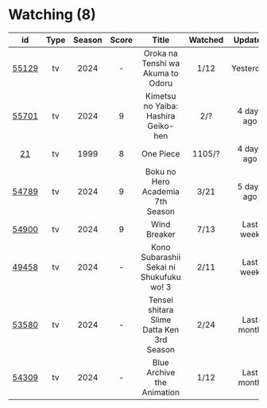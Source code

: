 # Watching (8)

|                      id                      | Type | Season | Score |                   Title                   | Watched |   Updated  | Start Date |
| :------------------------------------------: | :--: | :----: | :---: | :---------------------------------------: | :-----: | :--------: | :--------: |
| [55129](https://myanimelist.net/anime/55129) |  tv  |  2024  |   -   |     Oroka na Tenshi wa Akuma to Odoru     |   1/12  |  Yesterday | 05/23/2024 |
| [55701](https://myanimelist.net/anime/55701) |  tv  |  2024  |   9   |    Kimetsu no Yaiba: Hashira Geiko-hen    |   2/?   | 4 days ago | 05/15/2024 |
|    [21](https://myanimelist.net/anime/21)    |  tv  |  1999  |   8   |                 One Piece                 |  1105/? | 4 days ago | 01/01/2013 |
| [54789](https://myanimelist.net/anime/54789) |  tv  |  2024  |   9   |      Boku no Hero Academia 7th Season     |   3/21  | 5 days ago | 05/07/2024 |
| [54900](https://myanimelist.net/anime/54900) |  tv  |  2024  |   9   |                Wind Breaker               |   7/13  |  Last week | 04/14/2024 |
| [49458](https://myanimelist.net/anime/49458) |  tv  |  2024  |   -   |  Kono Subarashii Sekai ni Shukufuku wo! 3 |   2/11  |  Last week | 04/11/2024 |
| [53580](https://myanimelist.net/anime/53580) |  tv  |  2024  |   -   | Tensei shitara Slime Datta Ken 3rd Season |   2/24  | Last month | 04/06/2024 |
| [54309](https://myanimelist.net/anime/54309) |  tv  |  2024  |   -   |         Blue Archive the Animation        |   1/12  | Last month | 04/08/2024 |